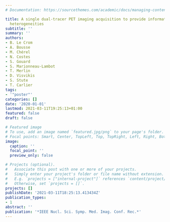 ```yaml
---
# Documentation: https://sourcethemes.com/academic/docs/managing-content/

title: A single dual-tracer PET imaging acquisition to provide information on tumor
  heterogeneities
subtitle: ''
summary: ''
authors:
- B. Le Crom
- A. Bousse
- M. Chérel
- N. Costes
- S. Gouard
- S. Marionneau-Lambot
- T. Merlin
- D. Visvikis
- S. Stute
- T. Carlier
tags:
- '"poster"'
categories: []
date: '2020-01-01'
lastmod: 2021-03-11T19:25:13+01:00
featured: false
draft: false

# Featured image
# To use, add an image named `featured.jpg/png` to your page's folder.
# Focal points: Smart, Center, TopLeft, Top, TopRight, Left, Right, BottomLeft, Bottom, BottomRight.
image:
  caption: ''
  focal_point: ''
  preview_only: false

# Projects (optional).
#   Associate this post with one or more of your projects.
#   Simply enter your project's folder or file name without extension.
#   E.g. `projects = ["internal-project"]` references `content/project/deep-learning/index.md`.
#   Otherwise, set `projects = []`.
projects: []
publishDate: '2021-03-11T18:25:13.413434Z'
publication_types:
- 1
abstract: ''
publication: '*IEEE Nucl. Sci. Symp. Med. Imag. Conf. Rec.*'
---
```

